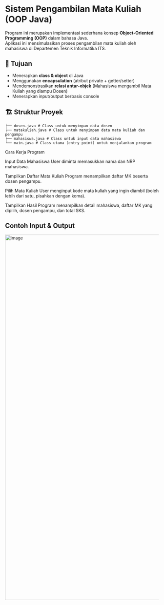 # Sistem Pengambilan Mata Kuliah (OOP Java)

Program ini merupakan implementasi sederhana konsep **Object-Oriented Programming (OOP)** dalam bahasa Java.  
Aplikasi ini mensimulasikan proses pengambilan mata kuliah oleh mahasiswa di Departemen Teknik Informatika ITS.

## 🎯 Tujuan

- Menerapkan **class & object** di Java
- Menggunakan **encapsulation** (atribut private + getter/setter)
- Mendemonstrasikan **relasi antar-objek** (Mahasiswa mengambil Mata Kuliah yang diampu Dosen)
- Menerapkan input/output berbasis console

## 🏗️ Struktur Proyek

```
├── dosen.java # Class untuk menyimpan data dosen
├── matakuliah.java # Class untuk menyimpan data mata kuliah dan pengampu
├── mahasiswa.java # Class untuk input data mahasiswa
└── main.java # Class utama (entry point) untuk menjalankan program
```

Cara Kerja Program

Input Data Mahasiswa
User diminta memasukkan nama dan NRP mahasiswa.

Tampilkan Daftar Mata Kuliah
Program menampilkan daftar MK beserta dosen pengampu.

Pilih Mata Kuliah
User menginput kode mata kuliah yang ingin diambil (boleh lebih dari satu, pisahkan dengan koma).

Tampilkan Hasil
Program menampilkan detail mahasiswa, daftar MK yang dipilih, dosen pengampu, dan total SKS.

## Contoh Input & Output
<img width="1919" height="1199" alt="image" src="https://github.com/user-attachments/assets/ee12b8f7-7f0b-4ab8-84b0-10b06851d2fe" />



